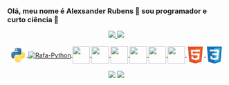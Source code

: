 ### Olá, meu nome é Alexsander Rubens 👋 sou programador e curto ciência 🧪
<div align="center">
  <a href="https://github.com/rubensalexsander">
  <img height="150" src="https://github-readme-stats.vercel.app/api?username=rubensalexsander&show_icons=true&theme=dark&include_all_commits=true&count_private=true"/>
  <img height="150" src="https://github-readme-stats.vercel.app/api/top-langs/?username=rubensalexsander&layout=compact&langs_count=7&theme=dark"/>
</div>
<div style="display: inline_block" align="center"><br>
  <img align="center" alt="Rafa-Python" height="40" width="40" src="https://raw.githubusercontent.com/devicons/devicon/master/icons/python/python-original.svg">
  <img align="center" alt="Rafa-Python" height="40" width="40"src="https://cdn.jsdelivr.net/gh/devicons/devicon/icons/django/django-original.svg" />
  <img align="center" height="40" width="40"src="https://cdn.jsdelivr.net/gh/devicons/devicon/icons/pycharm/pycharm-original.svg" />
  <img align="center" height="40" width="40"src="https://cdn.jsdelivr.net/gh/devicons/devicon/icons/pandas/pandas-original-wordmark.svg" />
  <img align="center" height="40" width="40" src="https://cdn.jsdelivr.net/gh/devicons/devicon/icons/numpy/numpy-original.svg" />
  <img align="center" height="40" width="40"src="https://cdn.jsdelivr.net/gh/devicons/devicon/icons/r/r-original.svg" />
  <img align="center" height="40" width="40"src="https://cdn.jsdelivr.net/gh/devicons/devicon/icons/tensorflow/tensorflow-original.svg" />
  <img align="center" height="40" width="40"src="https://cdn.jsdelivr.net/gh/devicons/devicon/icons/vscode/vscode-original.svg" />
  <img align="center" alt="Rafa-HTML" height="40" width="40" src="https://raw.githubusercontent.com/devicons/devicon/master/icons/html5/html5-original.svg">
  <img align="center" alt="Rafa-CSS" height="40" width="40" src="https://raw.githubusercontent.com/devicons/devicon/master/icons/css3/css3-original.svg">
  
</div>
<div align="center" style="display: inline_block"><br>
  <a href = "rubensalexsander0001@gmail.com"><img src="https://img.shields.io/badge/-Gmail-%23333?style=for-the-badge&logo=gmail&logoColor=white" target="_blank"></a>
  <a href="https://www.linkedin.com/in/alexsander-rubens-40a0131a7/" target="_blank"><img src="https://img.shields.io/badge/-LinkedIn-%230077B5?style=for-the-badge&logo=linkedin&logoColor=white" target="_blank"></a> 
 
</div>
